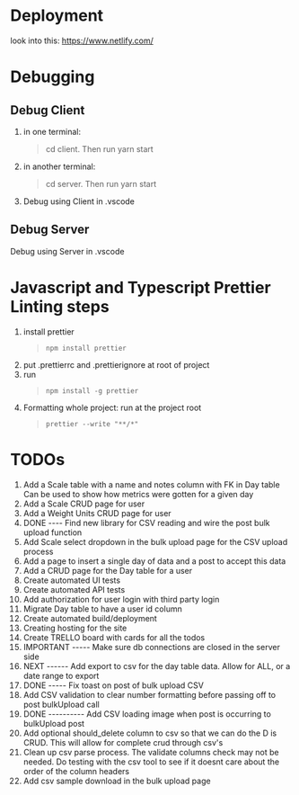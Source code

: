 # Deployment

look into this:
https://www.netlify.com/

# Debugging

## Debug Client

1. in one terminal:
   > cd client. Then run yarn start
2. in another terminal:
   > cd server. Then run yarn start
3. Debug using Client in .vscode

## Debug Server

Debug using Server in .vscode

# Javascript and Typescript Prettier Linting steps

1. install prettier
   > `npm install prettier`
2. put .prettierrc and .prettierignore at root of project
3. run
   > `npm install -g prettier`
4. Formatting whole project: run at the project root
   > `prettier --write "**/*"`

# TODOs

1. Add a Scale table with a name and notes column with FK in Day table
   Can be used to show how metrics were gotten for a given day
2. Add a Scale CRUD page for user
3. Add a Weight Units CRUD page for user
4. DONE ---- Find new library for CSV reading and wire the post bulk upload function
5. Add Scale select dropdown in the bulk upload page for the CSV upload process
6. Add a page to insert a single day of data and a post to accept this data
7. Add a CRUD page for the Day table for a user
8. Create automated UI tests
9. Create automated API tests
10. Add authorization for user login with third party login
11. Migrate Day table to have a user id column
12. Create automated build/deployment
13. Creating hosting for the site
14. Create TRELLO board with cards for all the todos
15. IMPORTANT ----- Make sure db connections are closed in the server side
16. NEXT ------ Add export to csv for the day table data. Allow for ALL, or a date range to export
17. DONE ----- Fix toast on post of bulk upload CSV
18. Add CSV validation to clear number formatting before passing off to post bulkUpload call
19. DONE ---------- Add CSV loading image when post is occurring to bulkUpload post
20. Add optional should_delete column to csv so that we can do the D is CRUD. This will allow for complete crud through csv's
21. Clean up csv parse process. The validate columns check may not be needed. Do testing with the csv tool to see if it doesnt care about the order of the column headers
22. Add csv sample download in the bulk upload page
